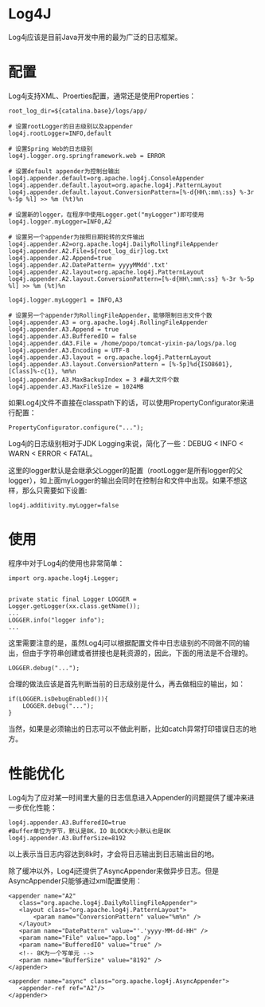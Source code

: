 # Log4J
Log4j应该是目前Java开发中用的最为广泛的日志框架。

# 配置
Log4j支持XML、Proerties配置，通常还是使用Properties：
```
root_log_dir=${catalina.base}/logs/app/

# 设置rootLogger的日志级别以及appender
log4j.rootLogger=INFO,default

# 设置Spring Web的日志级别
log4j.logger.org.springframework.web = ERROR

# 设置default appender为控制台输出
log4j.appender.default=org.apache.log4j.ConsoleAppender
log4j.appender.default.layout=org.apache.log4j.PatternLayout
log4j.appender.default.layout.ConversionPattern=[%-d{HH\:mm\:ss} %-3r %-5p %l] >> %m (%t)%n

# 设置新的logger，在程序中使用Logger.get("myLogger")即可使用
log4j.logger.myLogger=INFO,A2

# 设置另一个appender为按照日期轮转的文件输出
log4j.appender.A2=org.apache.log4j.DailyRollingFileAppender
log4j.appender.A2.File=${root_log_dir}log.txt
log4j.appender.A2.Append=true
log4j.appender.A2.DatePattern= yyyyMMdd'.txt'
log4j.appender.A2.layout=org.apache.log4j.PatternLayout
log4j.appender.A2.layout.ConversionPattern=[%-d{HH\:mm\:ss} %-3r %-5p %l] >> %m (%t)%n

log4j.logger.myLogger1 = INFO,A3

# 设置另一个appender为RollingFileAppender，能够限制日志文件个数
log4j.appender.A3 = org.apache.log4j.RollingFileAppender
log4j.appender.A3.Append = true
log4j.appender.A3.BufferedIO = false
log4j.appender.dA3.File = /home/popo/tomcat-yixin-pa/logs/pa.log
log4j.appender.A3.Encoding = UTF-8
log4j.appender.A3.layout = org.apache.log4j.PatternLayout
log4j.appender.A3.layout.ConversionPattern = [%-5p]%d{ISO8601}, [Class]%-c{1}, %m%n
log4j.appender.A3.MaxBackupIndex = 3 #最大文件个数
log4j.appender.A3.MaxFileSize = 1024MB
```
如果Log4j文件不直接在classpath下的话，可以使用PropertyConfigurator来进行配置：
```
PropertyConfigurator.configure("...");
```
Log4j的日志级别相对于JDK Logging来说，简化了一些：DEBUG < INFO < WARN < ERROR < FATAL。

这里的logger默认是会继承父Logger的配置（rootLogger是所有logger的父logger），如上面myLogger的输出会同时在控制台和文件中出现。如果不想这样，那么只需要如下设置:
```
log4j.additivity.myLogger=false
```
# 使用
程序中对于Log4j的使用也非常简单：
```
import org.apache.log4j.Logger;


private static final Logger LOGGER = Logger.getLogger(xx.class.getName());
...
LOGGER.info("logger info");
...
```
这里需要注意的是，虽然Log4j可以根据配置文件中日志级别的不同做不同的输出，但由于字符串创建或者拼接也是耗资源的，因此，下面的用法是不合理的。
```
LOGGER.debug("...");
```
合理的做法应该是首先判断当前的日志级别是什么，再去做相应的输出，如：
```
if(LOGGER.isDebugEnabled()){
    LOGGER.debug("...");
}
```
当然，如果是必须输出的日志可以不做此判断，比如catch异常打印错误日志的地方。

# 性能优化
Log4j为了应对某一时间里大量的日志信息进入Appender的问题提供了缓冲来进一步优化性能：
```
log4j.appender.A3.BufferedIO=true   
#Buffer单位为字节，默认是8K，IO BLOCK大小默认也是8K 
log4j.appender.A3.BufferSize=8192 
```
以上表示当日志内容达到8k时，才会将日志输出到日志输出目的地。

除了缓冲以外，Log4j还提供了AsyncAppender来做异步日志。但是AsyncAppender只能够通过xml配置使用：
```
<appender name="A2"
   class="org.apache.log4j.DailyRollingFileAppender">
   <layout class="org.apache.log4j.PatternLayout">
       <param name="ConversionPattern" value="%m%n" />
   </layout>
   <param name="DatePattern" value="'.'yyyy-MM-dd-HH" />        
   <param name="File" value="app.log" />
   <param name="BufferedIO" value="true" />
   <!-- 8K为一个写单元 -->
   <param name="BufferSize" value="8192" />
</appender>

<appender name="async" class="org.apache.log4j.AsyncAppender">
   <appender-ref ref="A2"/>
</appender>
```
